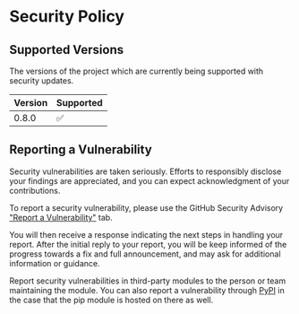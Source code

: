 # Security Policy

## Supported Versions

The versions of the project which are currently being supported with security updates.

| Version | Supported          |
| ------- | ------------------ |
| 0.8.0   | :white_check_mark: |

## Reporting a Vulnerability

Security vulnerabilities are taken seriously. Efforts to responsibly disclose your findings are appreciated, and you can expect acknowledgment of your contributions.

To report a security vulnerability, please use the GitHub Security Advisory ["Report a Vulnerability"](https://github.com/Celarye/paperback-themes/security/advisories/new) tab.

You will then receive a response indicating the next steps in handling your report. After the initial reply to your report, you will be keep informed of the progress towards a fix and full announcement, and may ask for additional information or guidance.

Report security vulnerabilities in third-party modules to the person or team maintaining the module. You can also report a vulnerability through [PyPI](https://pypi.org/security/) in the case that the pip module is hosted on there as well.
